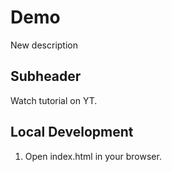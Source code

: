 # Demo

New description

## Subheader

Watch tutorial on YT.

## Local Development

1. Open index.html in your browser.
